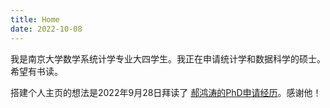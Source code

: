 ```yaml
---
title: Home
date: 2022-10-08
---
```



我是南京大学数学系统计学专业大四学生。我正在申请统计学和数据科学的硕士。希望有书读。

搭建个人主页的想法是2022年9月28日拜读了
[郝鸿涛的PhD申请经历](https://cosx.org/2022/09/my-phd-app/)。感谢他！